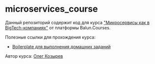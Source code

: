# microservices_course

Данный репозиторий содержит код для курса ["Микросервисы как в BigTech-компаниях"](https://balun.courses/courses/microservice) от платформы Balun.Courses.

Полезные ссылки для прохождения курса:
- [Boilerplate для выполнения домашних заданий](https://github.com/olezhek28/microservices_course_boilerplate)

Автор курса: [Олег Козырев](https://www.linkedin.com/in/olezhek28/)
